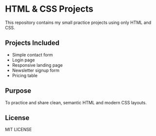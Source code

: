 # HTML & CSS Projects

This repository contains my small practice projects using only HTML and CSS.

## Projects Included
- Simple contact form
- Login page
- Responsive landing page
- Newsletter signup form
- Pricing table

## Purpose
To practice and share clean, semantic HTML and modern CSS layouts.

## License
MIT LICENSE 

